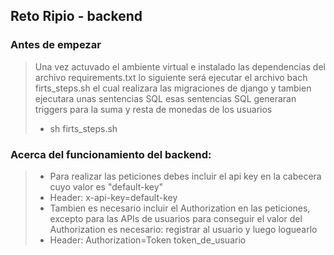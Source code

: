 ## Reto Ripio - backend

### Antes de empezar 
> Una vez actuvado el ambiente virtual e instalado las dependencias del archivo requirements.txt
> lo siguiente será ejecutar el archivo bach firts_steps.sh el cual realizara las migraciones de
> django y tambien ejecutara unas sentencias SQL
> esas sentencias SQL generaran triggers para la suma y resta de monedas de los usuarios
> *   sh firts_steps.sh 

### Acerca del funcionamiento del backend:
> *   Para realizar las peticiones debes incluir el api key en la cabecera cuyo valor es "default-key"
> *   Header: x-api-key=default-key
> *   Tambien es necesario incluir el Authorization en las peticiones, excepto para las APIs de usuarios
> para conseguir el valor del Authorization es necesario: registrar al usuario y luego loguearlo
> *   Header: Authorization=Token token_de_usuario

